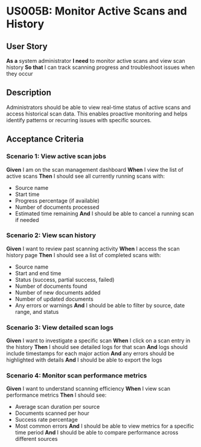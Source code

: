 # US005B: Monitor Active Scans and History

## User Story

**As a** system administrator
**I need** to monitor active scans and view scan history
**So that** I can track scanning progress and troubleshoot issues when they occur

## Description

Administrators should be able to view real-time status of active scans and access historical scan data. This enables proactive monitoring and helps identify patterns or recurring issues with specific sources.

## Acceptance Criteria

### Scenario 1: View active scan jobs

**Given** I am on the scan management dashboard
**When** I view the list of active scans
**Then** I should see all currently running scans with:
- Source name
- Start time
- Progress percentage (if available)
- Number of documents processed
- Estimated time remaining
**And** I should be able to cancel a running scan if needed

### Scenario 2: View scan history

**Given** I want to review past scanning activity
**When** I access the scan history page
**Then** I should see a list of completed scans with:
- Source name
- Start and end time
- Status (success, partial success, failed)
- Number of documents found
- Number of new documents added
- Number of updated documents
- Any errors or warnings
**And** I should be able to filter by source, date range, and status

### Scenario 3: View detailed scan logs

**Given** I want to investigate a specific scan
**When** I click on a scan entry in the history
**Then** I should see detailed logs for that scan
**And** logs should include timestamps for each major action
**And** any errors should be highlighted with details
**And** I should be able to export the logs

### Scenario 4: Monitor scan performance metrics

**Given** I want to understand scanning efficiency
**When** I view scan performance metrics
**Then** I should see:
- Average scan duration per source
- Documents scanned per hour
- Success rate percentage
- Most common errors
**And** I should be able to view metrics for a specific time period
**And** I should be able to compare performance across different sources

